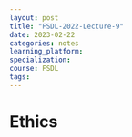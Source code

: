 ```yaml
---
layout: post
title: "FSDL-2022-Lecture-9"
date: 2023-02-22
categories: notes
learning_platform: 
specialization: 
course: FSDL
tags: 
---
```

# Ethics
